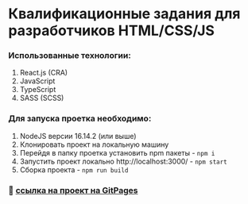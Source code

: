 # Квалификационные задания для разработчиков HTML/CSS/JS

### Использованные технологии:
1. React.js (CRA)
2. JavaScript
3. TypeScript
4. SASS (SCSS)

### Для запуска проетка необходимо:
1. NodeJS версии 16.14.2 (или выше)
2. Клонировать проект на локальную машину
3. Перейдя в папку проетка установить npm пакеты - ```npm i```
4. Запустить проект локально http://localhost:3000/ - ```npm start```
5. Сборка проекта - ```npm run build```

### :link: [ссылка на проект на GitPages](https://kerjanoid.github.io/funbox)
